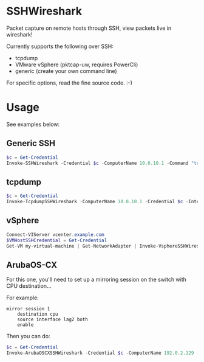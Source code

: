 # SSHWireshark
Packet capture on remote hosts through SSH, view packets live in wireshark!

Currently supports the following over SSH:

- tcpdump
- VMware vSphere (pktcap-uw, requires PowerCli)
- generic (create your own command line)

For specific options, read the fine source code. :-)

# Usage

See examples below:

## Generic SSH

```powershell
$c = Get-Credential
Invoke-SSHWireshark -Credential $c -ComputerName 10.0.10.1 -Command "tcpdump -Un -i em0_vlan10 -w -"
```

## tcpdump

```powershell
$c = Get-Credential
Invoke-TcpdumpSSHWireshark -ComputerName 10.0.10.1 -Credential $c -Interface em0_vlan10 -Expression "host 10.0.10.17"
```

## vSphere

```powershell
Connect-VIServer vcenter.example.com
$VMHostSSHCredential = Get-Credential
Get-VM my-virtual-machine | Get-NetworkAdapter | Invoke-VsphereSSHWireshark -Credential $VMHostSSHCredential
```

## ArubaOS-CX

For this one, you'll need to set up a mirroring session on the switch with CPU destination...

For example:

```
mirror session 1
    destination cpu
    source interface lag2 both
    enable
```Then you can do:```powershell$c = Get-Credential
Invoke-ArubaOSCXSSHWireshark -Credential $c -ComputerName 192.0.2.129 -Expression icmp
```